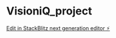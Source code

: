 # VisioniQ_project

[Edit in StackBlitz next generation editor ⚡️](https://stackblitz.com/~/github.com/yashhhYB/VisioniQ_project)